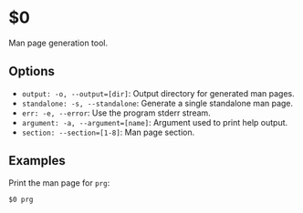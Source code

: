 $0
==

Man page generation tool.

## Options

* `output: -o, --output=[dir]`: Output directory for generated man pages.
* `standalone: -s, --standalone`: Generate a single standalone man page.
* `err: -e, --error`: Use the program stderr stream.
* `argument: -a, --argument=[name]`: Argument used to print help output.
* `section: --section=[1-8]`: Man page section.

## Examples

Print the man page for `prg`:

```
$0 prg
```
